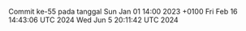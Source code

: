 Commit ke-55 pada tanggal Sun Jan 01 14:00 2023 +0100
Fri Feb 16 14:43:06 UTC 2024
Wed Jun  5 20:11:42 UTC 2024
